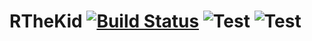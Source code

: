 # RTheKid [![Build Status](https://travis-ci.com/devprophet/RTheKid.svg?branch=master)](https://travis-ci.com/devprophet/RTheKid) ![Test](https://img.shields.io/badge/Xcode-9.4.1-green.svg) ![Test](https://img.shields.io/badge/Swift-4-orange.svg)
